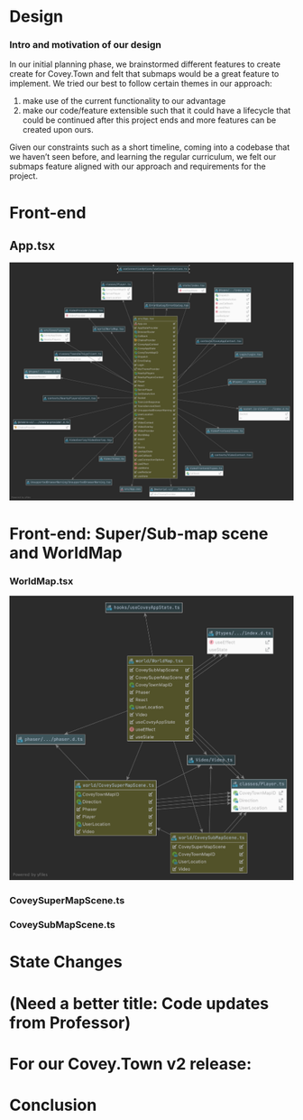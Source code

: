 <!--RUBRIC DESIGN.MD
WHAT: DESIGN.md file contains a description of any substantive changes
to the existing Covey.Town codebase, and the architecture of your new code.
HOW: It uses CRC cards, or state diagrams or any of the other techniques
that help describe the structure.
Page requirement: max 4 pages.
-->

# Design
<!--Design Intro Outline
1.Intro to doc
2.quick overview of our design and motivation
    -what themes did we want:
        -make use of current functionality to our advantage
        -make our code/application extensible
3.quick explanation how we broke up our DESIGN.md doc
-->
### Intro and motivation of our design 
In our initial planning phase, we brainstormed different features to create create for Covey.Town and felt that submaps would be a great feature to implement.  We tried our best to follow certain themes in our approach:

1. make use of the current functionality to our advantage
2. make our code/feature extensible such that it could have a lifecycle that could be continued after this project ends and more features can be created upon ours.

Given our constraints such as a short timeline, coming into a codebase that we haven’t seen before, and learning the regular curriculum, we felt our submaps feature aligned with our approach and requirements for the project.

 
# Front-end
<!--Front-end Outline (refer to Eric's doc inside our team folder 
CS5500 Group 41 > Deliverables > Design Notes.docx
1.App.tsx
1.1 State
1.2 Reducer
-->
## App.tsx
![src_app.uml](docs/src_App_4.8.21.png)

# Front-end: Super/Sub-map scene and WorldMap
<!-- Game Scene Outline
1. What we first saw when looking at WorldMap
2. How we imagined extensible design and created: CoveySuperMapScene and CoveySubMapScene
3. About WorldMap.tsx
4. About CoveySuperMapScene
5. About CoveySubMapScene
6. How we handled the scene changing between Super->Sub and Sub->Super
-->
### WorldMap.tsx
![worldFolder_4.8.21.png](docs/worldFolder_4.8.21.png)
### CoveySuperMapScene.ts

### CoveySubMapScene.ts

# State Changes
<!--State Changes Outline
1. Not sure if this is to be on it's own, OR will be discussed in the 
frontend:super/sub section.  Placed it here, since we discussed this section on Thurs.
Feel free to modify.
-->

# (Need a better title: Code updates from Professor)
<!--Need a better title: Code updates from Professor Outline
1.We need to somehow explain why we did not take certain code from 
Professor Bell's updated code, OR had to modify it.
2.We did not use transporter code.
    - we made changes to our code by the time we saw the transporter code update and had
    to comment the update to make sure it did not interact with our current feature
    we were building.
    - List any other reasoning
3.Sprite fix (in upper left) update
    - updated code from Professor used the same naming convention for a field we 
    already had in use.
    - So we can explain what we did.
-->

# For our Covey.Town v2 release: 
<!-- For our v2 Release Outline:
1. There were things that we had to intentionally leave for later
2. How did we handle issues outside of our use-cases?
    -We had a list in our meeting minutes and would have to 
    prioritize if those issues were optional vs. required.
    -Tried our best to prioritize the use cases as outlined in our plan
3. What would we do for the v2 release:
    -incorporate the transporter code.
    -spawn relocation for avatar from Submap->SuperMap, so it goes to entrance
    -(anything else)  
-->

# Conclusion
<!--Conclusion Outline
1.Outro
-->
